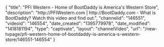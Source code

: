 {
    "title": "PFI Western - Home of BootDaddy is America's Western Store",
    "description": "http:\/\/PFIWestern.com | http:\/\/BootDaddy.com - What is BootDaddy? Watch this video and find out.",
    "channelid": "146551",
    "videoid": "146554",
    "date_created": "1395779978",
    "date_modified": "1418181194",
    "type": "captivate",
    "layout": "channelVideo",
    "url": "\/new-tvpage\/pfi-western-home-of-bootdaddy-is-america-s-western-store\/146551-146554"
}